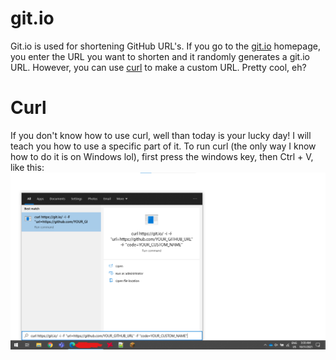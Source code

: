 # git.io
Git.io is used for shortening GitHub URL's. If you go to the [git.io](https://git.io/) homepage, you enter the URL you want to shorten and it randomly generates a git.io URL. However, you can use [curl](https://curl.se/) to make a custom URL. Pretty cool, eh?

# Curl
If you don't know how to use curl, well than today is your lucky day! I will teach you how to use a specific part of it. To run curl (the only way I know how to do it is on Windows lol), first press the windows key, then Ctrl + V, like this:
![Drag Racing](https://raw.githubusercontent.com/DaCuteRaccoon/git.io/main/src/img/curl.png)
